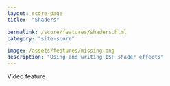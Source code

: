```yaml
---
layout: score-page
title:  "Shaders"

permalink: /score/features/shaders.html
category: "site-score"

image: /assets/features/missing.png
description: "Using and writing ISF shader effects"
---
```


Video feature
